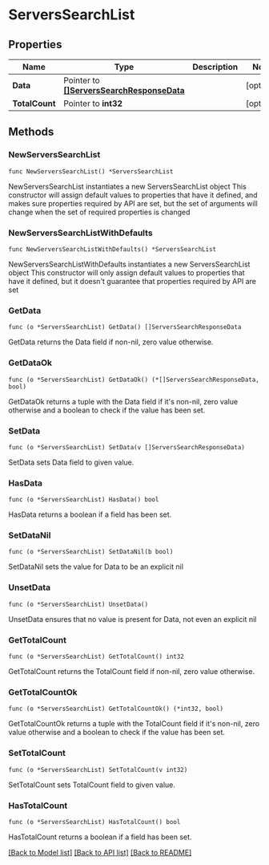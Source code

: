 # ServersSearchList

## Properties

Name | Type | Description | Notes
------------ | ------------- | ------------- | -------------
**Data** | Pointer to [**[]ServersSearchResponseData**](ServersSearchResponseData.md) |  | [optional] 
**TotalCount** | Pointer to **int32** |  | [optional] 

## Methods

### NewServersSearchList

`func NewServersSearchList() *ServersSearchList`

NewServersSearchList instantiates a new ServersSearchList object
This constructor will assign default values to properties that have it defined,
and makes sure properties required by API are set, but the set of arguments
will change when the set of required properties is changed

### NewServersSearchListWithDefaults

`func NewServersSearchListWithDefaults() *ServersSearchList`

NewServersSearchListWithDefaults instantiates a new ServersSearchList object
This constructor will only assign default values to properties that have it defined,
but it doesn't guarantee that properties required by API are set

### GetData

`func (o *ServersSearchList) GetData() []ServersSearchResponseData`

GetData returns the Data field if non-nil, zero value otherwise.

### GetDataOk

`func (o *ServersSearchList) GetDataOk() (*[]ServersSearchResponseData, bool)`

GetDataOk returns a tuple with the Data field if it's non-nil, zero value otherwise
and a boolean to check if the value has been set.

### SetData

`func (o *ServersSearchList) SetData(v []ServersSearchResponseData)`

SetData sets Data field to given value.

### HasData

`func (o *ServersSearchList) HasData() bool`

HasData returns a boolean if a field has been set.

### SetDataNil

`func (o *ServersSearchList) SetDataNil(b bool)`

 SetDataNil sets the value for Data to be an explicit nil

### UnsetData
`func (o *ServersSearchList) UnsetData()`

UnsetData ensures that no value is present for Data, not even an explicit nil
### GetTotalCount

`func (o *ServersSearchList) GetTotalCount() int32`

GetTotalCount returns the TotalCount field if non-nil, zero value otherwise.

### GetTotalCountOk

`func (o *ServersSearchList) GetTotalCountOk() (*int32, bool)`

GetTotalCountOk returns a tuple with the TotalCount field if it's non-nil, zero value otherwise
and a boolean to check if the value has been set.

### SetTotalCount

`func (o *ServersSearchList) SetTotalCount(v int32)`

SetTotalCount sets TotalCount field to given value.

### HasTotalCount

`func (o *ServersSearchList) HasTotalCount() bool`

HasTotalCount returns a boolean if a field has been set.


[[Back to Model list]](../README.md#documentation-for-models) [[Back to API list]](../README.md#documentation-for-api-endpoints) [[Back to README]](../README.md)


